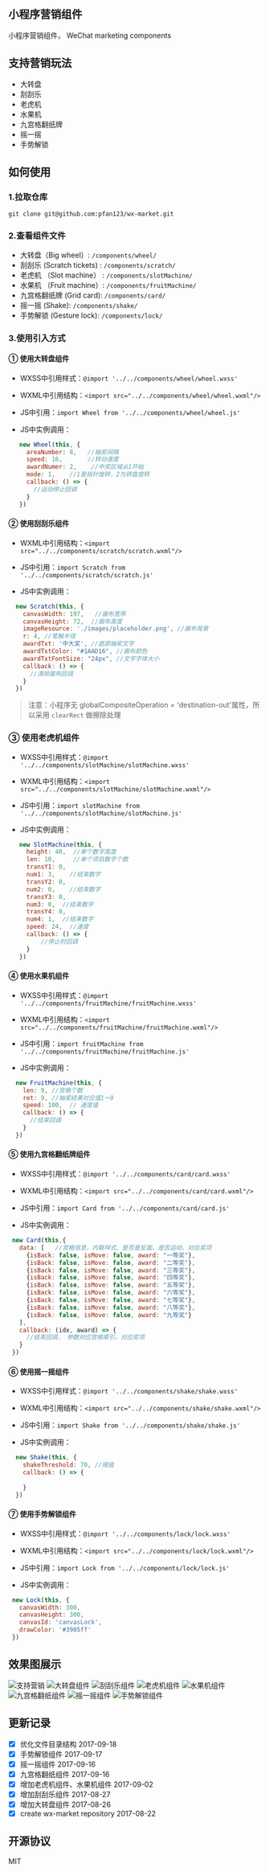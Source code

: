 ## 小程序营销组件

小程序营销组件， WeChat marketing components


## 支持营销玩法

- 大转盘
- 刮刮乐 
- 老虎机 
- 水果机 
- 九宫格翻纸牌 
- 摇一摇 
- 手势解锁


## 如何使用

### 1.拉取仓库

```
git clone git@github.com:pfan123/wx-market.git
```

### 2.查看组件文件

- 大转盘（Big wheel）: `/components/wheel/`
- 刮刮乐 (Scratch tickets) : `/components/scratch/`
- 老虎机 （Slot machine） : `/components/slotMachine/`
- 水果机 （Fruit machine）: `/components/fruitMachine/`
- 九宫格翻纸牌 (Grid card): `/components/card/`
- 摇一摇 (Shake): `/components/shake/`
- 手势解锁 (Gesture lock): `/components/lock/`

### 3.使用引入方式

#### ➀ 使用大转盘组件

- WXSS中引用样式：`@import '../../components/wheel/wheel.wxss'`

- WXML中引用结构：`<import src="../../components/wheel/wheel.wxml"/>`

- JS中引用：`import Wheel from '../../components/wheel/wheel.js'`

- JS中实例调用：

```js
   new Wheel(this, {
     areaNumber: 8,   //抽奖间隔
     speed: 16,       //转动速度
     awardNumer: 2,    //中奖区域从1开始
     mode: 1,    //1是指针旋转，2为转盘旋转
     callback: () => {
       //运动停止回调  
     }
   })
```



#### ➁ 使用刮刮乐组件

- WXML中引用结构：`<import src="../../components/scratch/scratch.wxml"/>`

- JS中引用：`import Scratch from '../../components/scratch/scratch.js'`

- JS中实例调用：

```js
  new Scratch(this, {
    canvasWidth: 197,   //画布宽带
    canvasHeight: 72,  //画布高度
    imageResource: './images/placeholder.png', //画布背景
    r: 4, //笔触半径
    awardTxt: '中大奖', //底部抽奖文字
    awardTxtColor: "#1AAD16", //画布颜色
    awardTxtFontSize: "24px", //文字字体大小
    callback: () => {
      //清除画布回调
    }
  })
```

> 注意：小程序无 globalCompositeOperation = 'destination-out'属性，所以采用 `clearRect` 做擦除处理


### ➂ 使用老虎机组件

- WXSS中引用样式：`@import '../../components/slotMachine/slotMachine.wxss'`

- WXML中引用结构：`<import src="../../components/slotMachine/slotMachine.wxml"/>`

- JS中引用：`import slotMachine from '../../components/slotMachine/slotMachine.js'`

- JS中实例调用：

```js
   new SlotMachine(this, {
     height: 40,  //单个数字高度
     len: 10,     //单个项目数字个数
     transY1: 0,
     num1: 3,    //结束数字
     transY2: 0,
     num2: 0,    //结束数字
     transY3: 0,
     num3: 0,  //结束数字
     transY4: 0,
     num4: 1,  //结束数字
     speed: 24,  //速度
     callback: () => {
         //停止时回调        
     }      
   })
```

#### ➃ 使用水果机组件

- WXSS中引用样式：`@import '../../components/fruitMachine/fruitMachine.wxss'`

- WXML中引用结构：`<import src="../../components/fruitMachine/fruitMachine.wxml"/>`

- JS中引用：`import fruitMachine from '../../components/fruitMachine/fruitMachine.js'`

- JS中实例调用：

```js 
  new FruitMachine(this, {
    len: 9, //宫格个数
    ret: 9, //抽奖结果对应值1～9
    speed: 100,  // 速度值
    callback: () => {
      //结束回调    
    }            
  })
``` 

#### ➄ 使用九宫格翻纸牌组件

- WXSS中引用样式：`@import '../../components/card/card.wxss'`

- WXML中引用结构：`<import src="../../components/card/card.wxml"/>`

- JS中引用：`import Card from '../../components/card/card.js'`

- JS中实例调用：

```js 
 new Card(this,{
   data: [   //宫格信息，内联样式、是否是反面、是否运动、对应奖项
     {isBack: false, isMove: false, award: "一等奖"},    
     {isBack: false, isMove: false, award: "二等奖"},
     {isBack: false, isMove: false, award: "三等奖"},
     {isBack: false, isMove: false, award: "四等奖"},
     {isBack: false, isMove: false, award: "五等奖"},
     {isBack: false, isMove: false, award: "六等奖"},
     {isBack: false, isMove: false, award: "七等奖"},
     {isBack: false, isMove: false, award: "八等奖"},
     {isBack: false, isMove: false, award: "九等奖"}
   ],
   callback: (idx, award) => {
     //结束回调， 参数对应宫格索引，对应奖项    
   }
 })
```

#### ➅ 使用摇一摇组件

- WXSS中引用样式：`@import '../../components/shake/shake.wxss'`

- WXML中引用结构：`<import src="../../components/shake/shake.wxml"/>`

- JS中引用：`import Shake from '../../components/shake/shake.js'`

- JS中实例调用：

```js 
  new Shake(this, {
    shakeThreshold: 70, //阈值
    callback: () => {
          
    }            
  })
```

#### ➆ 使用手势解锁组件

 - WXSS中引用样式：`@import '../../components/lock/lock.wxss'`

- WXML中引用结构：`<import src="../../components/lock/lock.wxml"/>`

- JS中引用：`import Lock from '../../components/lock/lock.js'`

- JS中实例调用：

```js 
 new Lock(this, {
   canvasWidth: 300,
   canvasHeight: 300,
   canvasId: 'canvasLock',
   drawColor: '#3985ff'        
 })
```   

## 效果图展示

![支持营销](http://img.pfan123.com/wx_market_0.gif?t=1112&imageView2/1/w/356/h/634)
![大转盘组件](http://img.pfan123.com/wx_market_1.gif?t=1112&imageView2/1/w/356/h/634)
![刮刮乐组件](http://img.pfan123.com/wx_market_2.gif?t=1112&imageView2/1/w/356/h/634) 
![老虎机组件](http://img.pfan123.com/wx_market_3.gif?t=1112&imageView2/1/w/356/h/634) 
![水果机组件](http://img.pfan123.com/wx_market_4.gif?t=11122&imageView2/1/w/356/h/634) 
![九宫格翻纸组件](http://img.pfan123.com/wx_market_5.gif?t=1112&imageView2/1/w/356/h/634) 
![摇一摇组件](http://img.pfan123.com/wx_market_6.gif?t=1112&imageView2/1/w/356/h/634)  ![手势解锁组件](http://img.pfan123.com/wx_market_7.gif?t=1112&imageView2/1/w/356/h/634) 

## 更新记录

- [x] 优化文件目录结构                 2017-09-18
- [x] 手势解锁组件                    2017-09-17
- [x] 摇一摇组件                     2017-09-16
- [x] 九宫格翻纸组件                  2017-09-16
- [x] 增加老虎机组件、水果机组件         2017-09-02
- [x] 增加刮刮乐组件                  2017-08-27
- [x] 增加大转盘组件                  2017-08-26
- [x] create wx-market repository  2017-08-22

## 开源协议

MIT
